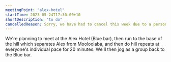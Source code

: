 ```yaml
---
meetingPoint: "alex-hotel"
startTime: 2023-05-24T17:30:00+10
shortDescription: "to do"
cancelledReason: Sorry, we have had to cancel this week due to a personal schedule conflict, see you next week!
---
```

We're planning to meet at the Alex Hotel (Blue bar), then run to the base of the hill which separates Alex from Mooloolaba, and then do hill repeats at everyone's individual pace for 20 minutes. We'll then jog as a group back to the Blue bar.
